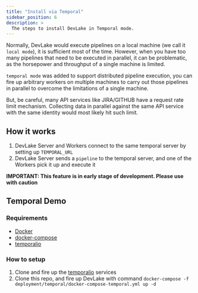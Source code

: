 ```yaml
---
title: "Install via Temporal"
sidebar_position: 6
description: >
  The steps to install DevLake in Temporal mode.
---
```



Normally, DevLake would execute pipelines on a local machine (we call it `local mode`), it is sufficient most of the time. However, when you have too many pipelines that need to be executed in parallel, it can be problematic, as the horsepower and throughput of a single machine is limited.

`temporal mode` was added to support distributed pipeline execution, you can fire up arbitrary workers on multiple machines to carry out those pipelines in parallel to overcome the limitations of a single machine.

But, be careful, many API services like JIRA/GITHUB have a request rate limit mechanism. Collecting data in parallel against the same API service with the same identity would most likely hit such limit.

## How it works

1. DevLake Server and Workers connect to the same temporal server by setting up `TEMPORAL_URL`
2. DevLake Server sends a `pipeline` to the temporal server, and one of the Workers pick it up and execute it


**IMPORTANT: This feature is in early stage of development. Please use with caution**


## Temporal Demo

### Requirements

- [Docker](https://docs.docker.com/get-docker)
- [docker-compose](https://docs.docker.com/compose/install/)
- [temporalio](https://temporal.io/)

### How to setup

1. Clone and fire up the [temporalio](https://temporal.io/) services
2. Clone this repo, and fire up DevLake with command `docker-compose -f deployment/temporal/docker-compose-temporal.yml up -d`